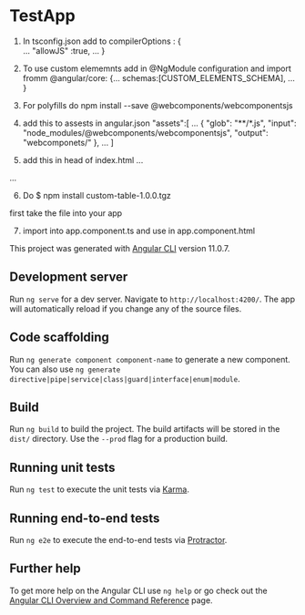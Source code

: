 # TestApp

1. In tsconfig.json add to compilerOptions :  {      
...
"allowJS" :true,
...
}

2. To use custom elememnts add in @NgModule configuration and import fromm @angular/core: 
{...
    schemas:[CUSTOM_ELEMENTS_SCHEMA],
...
}
3. For polyfills do npm install --save @webcomponents/webcomponentsjs

4. add this to assests in angular.json 
"assets":[
    ...
    {
               "glob": "**/*.js",
               "input": "node_modules/@webcomponents/webcomponentsjs",
               "output": "webcomponets/"
             },
    ...
]

5. add this in head of index.html
...
 <script src="webcomponents/webcomponents-loader.js"></script>
  <script>
   if (!window.customElements){document.write('<!--');}
  </script>
  <script src="webcomponents/custom-elements-es5-adapter.js"></script>
...

6. Do   $  npm install custom-table-1.0.0.tgz

first take the file into your app 


7. import into app.component.ts and use in app.component.html


This project was generated with [Angular CLI](https://github.com/angular/angular-cli) version 11.0.7.

## Development server

Run `ng serve` for a dev server. Navigate to `http://localhost:4200/`. The app will automatically reload if you change any of the source files.

## Code scaffolding

Run `ng generate component component-name` to generate a new component. You can also use `ng generate directive|pipe|service|class|guard|interface|enum|module`.

## Build

Run `ng build` to build the project. The build artifacts will be stored in the `dist/` directory. Use the `--prod` flag for a production build.

## Running unit tests

Run `ng test` to execute the unit tests via [Karma](https://karma-runner.github.io).

## Running end-to-end tests

Run `ng e2e` to execute the end-to-end tests via [Protractor](http://www.protractortest.org/).

## Further help

To get more help on the Angular CLI use `ng help` or go check out the [Angular CLI Overview and Command Reference](https://angular.io/cli) page.

